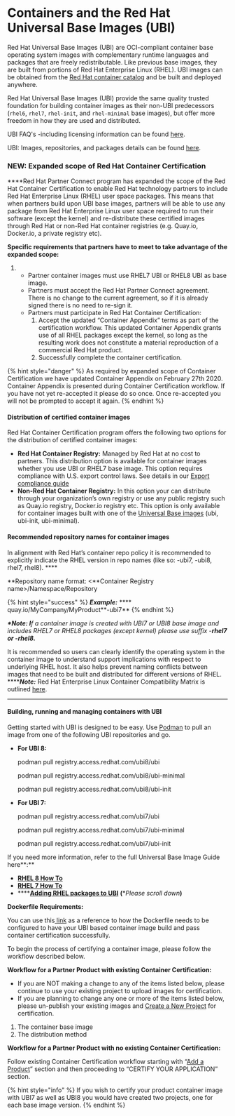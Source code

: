 # Containers and the Red Hat Universal Base Images \(UBI\)

Red Hat Universal Base Images \(UBI\) are OCI-compliant container base operating system images with complementary runtime languages and packages that are freely redistributable. Like previous base images, they are built from portions of Red Hat Enterprise Linux \(RHEL\). UBI images can be obtained from the [Red Hat container catalog](https://access.redhat.com/containers/) and be built and deployed anywhere.

Red Hat Universal Base Images \(UBI\)  provide the same quality trusted foundation for building container images as their non-UBI predecessors \(`rhel6`, `rhel7`, `rhel-init`, and `rhel-minimal` base images\), but offer more freedom in how they are used and distributed.

UBI FAQ's -including licensing information can be found [here](https://developers.redhat.com/articles/ubi-faq/?redirect_fragment=resources#error=login_required&state=e8bb7295-2fb7-40dc-8716-35b5a6324c22).

UBI: Images, repositories, and packages details can be found [here](https://access.redhat.com/articles/4238681).

### **NEW: Expanded scope of Red Hat Container Certification** 

**‌**Red Hat Partner Connect program has expanded the scope of the Red Hat Container Certification to enable Red Hat technology partners to include Red Hat Enterprise Linux \(RHEL\) user space packages. This means that when partners build upon UBI base images, partners will be able to use any package from Red Hat Enterprise Linux user space required to run their software \(except the kernel\) and  re-distribute these certified images through Red Hat or non-Red Hat container registries \(e.g. Quay.io, Docker.io, a private registry  etc\).

**Specific requirements that partners have to meet to take advantage of the expanded scope:**

1. * Partner container images must use RHEL7 UBI or RHEL8 UBI as base image. 
   * Partners must accept the Red Hat Partner Connect agreement. There is no change to the current agreement, so if it is already signed there is no need to re-sign it.
   * Partners must participate in Red Hat Container Certification:
     1. Accept the updated “Container Appendix” terms as part of the certification workflow. This updated Container Appendix grants use of all RHEL packages except the kernel, so long as the resulting work does not constitute a material reproduction of a commercial Red Hat product.
     2. Successfully complete the container certification.

{% hint style="danger" %}
As required by expanded scope of Container Certification we have updated Container Appendix on February 27th 2020. Container Appendix is presented during Container Certification workflow. If you have not yet re-accepted it please do so once. Once re-accepted you will not be prompted to accept it again.
{% endhint %}

#### **Distribution of certified container images**

Red Hat Container Certification program offers the following two options for the distribution of certified container images:

* **Red Hat Container Registry:**  Managed by Red Hat at no cost to partners.  This distribution option is available for container images whether you use UBI or  RHEL7 base image. This option requires compliance with U.S. export control laws. See details in our [Export compliance guide](https://redhat-connect.gitbook.io/partner-guide-for-red-hat-openshift-and-container/initial-on-boarding/export-compliance)
* **Non-Red Hat Container Registry:** In this option your can distribute through your organization’s own registry or use any public registry such as Quay.io registry, Docker.io registry etc. This option is only available for container images built with one of the [Universal Base images](https://access.redhat.com/articles/4238681) \(ubi, ubi-init, ubi-minimal\). 

#### **Recommended repository names for container images**

In alignment with Red Hat’s container repo policy it is recommended to explicitly indicate the RHEL version in repo names \(like so: -ubi7, -ubi8, rhel7, rhel8\).  ****

 **Repository name format: &lt;**Container Registry name&gt;/Namespace/Repository

{% hint style="success" %}
_**Example:**_   **** quay.io/MyCompany/MyProduct**-ubi7**
{% endhint %}

_**\*Note: I**f a container image is created with UBI7 or UBI8 base image and includes RHEL7 or RHEL8 packages \(except kernel\) please use suffix -**rhel7 or -rhel8.**_

It is recommended so users can clearly identify the operating system in the container image to understand support implications with respect to underlying RHEL host. It also helps prevent naming conflicts between images that need to be built and distributed for different versions of RHEL.  
****_**Note:**_ Red Hat Enterprise Linux Container Compatibility Matrix is outlined [here](https://access.redhat.com/support/policy/rhel-container-compatibility).  
****

#### **Building, running and managing containers with UBI**

Getting started with UBI is designed to be easy. Use [Podman](https://developers.redhat.com/blog/2018/08/29/intro-to-podman/) to pull an image from one of the following UBI repositories and go.

* **For UBI 8:**

  podman pull registry.access.redhat.com/ubi8/ubi

  podman pull registry.access.redhat.com/ubi8/ubi-minimal

  podman pull registry.access.redhat.com/ubi8/ubi-init

* **For UBI 7:**

  podman pull registry.access.redhat.com/ubi7/ubi

  podman pull registry.access.redhat.com/ubi7/ubi-minimal

  podman pull registry.access.redhat.com/ubi7/ubi-init

If you need more information, refer to the full Universal Base Image Guide here**:**

* [**RHEL 8 How To**](https://access.redhat.com/documentation/en-us/red_hat_enterprise_linux/8/html-single/building_running_and_managing_containers/index?lb_target=stage#using_red_hat_universal_base_images_standard_minimal_and_runtimes)
* [**RHEL 7 How To**](https://access.redhat.com/documentation/en-us/red_hat_enterprise_linux_atomic_host/7/html-single/getting_started_with_containers/index#using_red_hat_universal_base_images_standard_minimal_and_runtimes)
* \*\*\*\*[**Adding RHEL packages to UBI**](https://app.gitbook.com/@redhat-connect/s/best-practices-guide/base-image) **\(**\*_Please scroll down_**\)**

**Dockerfile Requirements:**

You can use this[ link](https://github.com/RHC4TP/starter/tree/master/Container%20Zone) as a reference to how the Dockerfile needs to be configured to have your UBI based container image build and pass container certification successfully.

To begin the process of certifying a container image, please follow the workflow described below.

**Workflow for a Partner Product with existing Container Certification:**

* If you are NOT making a change to any of the items listed below, please continue to use your existing project to upload images for certification. 
* If you are planning to change any one or more of the items listed below, please un-publish your existing images and [Create a New Project](https://redhat-connect.gitbook.io/partner-guide-for-red-hat-openshift-and-container/certify-your-application/create-a-container-project) for certification. 

1. The container base image  
2. The distribution method  

**Workflow for a Partner Product with no existing Container Certification:**

Follow existing Container Certification workflow starting with “[Add a Product](https://redhat-connect.gitbook.io/partner-guide-for-red-hat-openshift-and-container/program-on-boarding/add-a-product)” section and then proceeding to “CERTIFY YOUR APPLICATION” section.

{% hint style="info" %}
If you wish to certify your product container image with UBI7 as well as UBI8 you would have created two projects, one for each base image version.
{% endhint %}

